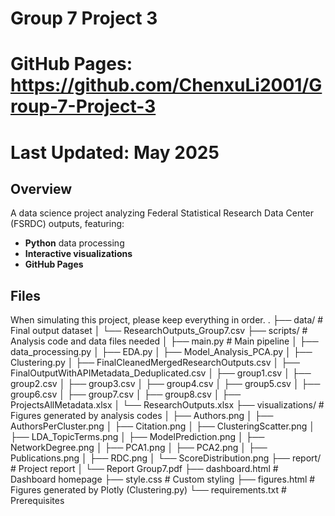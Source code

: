# Group 7 Project 3
# GitHub Pages: https://github.com/ChenxuLi2001/Group-7-Project-3
# Last Updated: May 2025 

## Overview
A data science project analyzing Federal Statistical Research Data Center (FSRDC) outputs, featuring:  
- **Python** data processing
- **Interactive visualizations** 
- **GitHub Pages**

## Files
When simulating this project, please keep everything in order.
.
├── data/ # Final output dataset
│ └── ResearchOutputs_Group7.csv
├── scripts/ # Analysis code and data files needed
│ ├── main.py # Main pipeline
│ ├── data_processing.py
│ ├── EDA.py
│ ├── Model_Analysis_PCA.py
│ ├── Clustering.py
│ ├── FinalCleanedMergedResearchOutputs.csv
│ ├── FinalOutputWithAPIMetadata_Deduplicated.csv
│ ├── group1.csv
│ ├── group2.csv
│ ├── group3.csv
│ ├── group4.csv
│ ├── group5.csv
│ ├── group6.csv
│ ├── group7.csv
│ ├── group8.csv
│ ├── ProjectsAllMetadata.xlsx
│ └── ResearchOutputs.xlsx
├── visualizations/ # Figures generated by analysis codes
│ ├── Authors.png
│ ├── AuthorsPerCluster.png
│ ├── Citation.png
│ ├── ClusteringScatter.png
│ ├── LDA_TopicTerms.png
│ ├── ModelPrediction.png
│ ├── NetworkDegree.png
│ ├── PCA1.png
│ ├── PCA2.png
│ ├── Publications.png
│ ├── RDC.png
│ └── ScoreDistribution.png
├── report/ # Project report
│ └── Report Group7.pdf
├── dashboard.html # Dashboard homepage
├── style.css # Custom styling
├── figures.html # Figures generated by Plotly (Clustering.py)
└── requirements.txt # Prerequisites